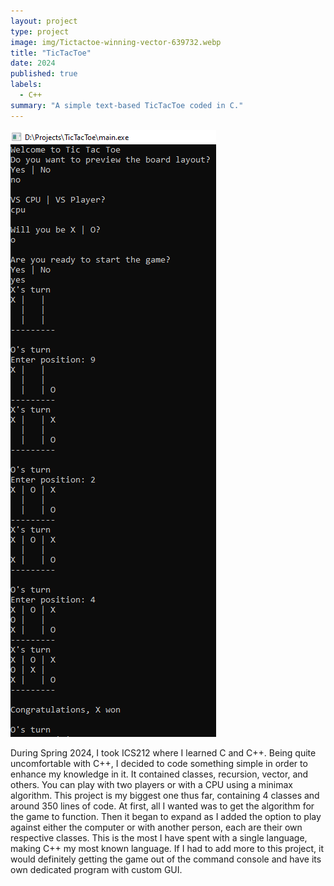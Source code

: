 ```yaml
---
layout: project
type: project
image: img/Tictactoe-winning-vector-639732.webp
title: "TicTacToe"
date: 2024
published: true
labels:
  - C++
summary: "A simple text-based TicTacToe coded in C."
---
```

<img class="img-fluid" src="../img/TicTacToe.png">

During Spring 2024, I took ICS212 where I learned C and C++. Being quite uncomfortable with C++, I decided to code something simple in order to enhance my knowledge in it. It contained classes, recursion, vector, and others. You can play with two players or with a CPU using a minimax algorithm. This project is my biggest one thus far, containing 4 classes and around 350 lines of code. At first, all I wanted was to get the algorithm for the game to function. Then it began to expand as I added the option to play against either the computer or with another person, each are their own respective classes. This is the most I have spent with a single language, making C++ my most known language. If I had to add more to this project, it would definitely getting the game out of the command console and have its own dedicated program with custom GUI.
